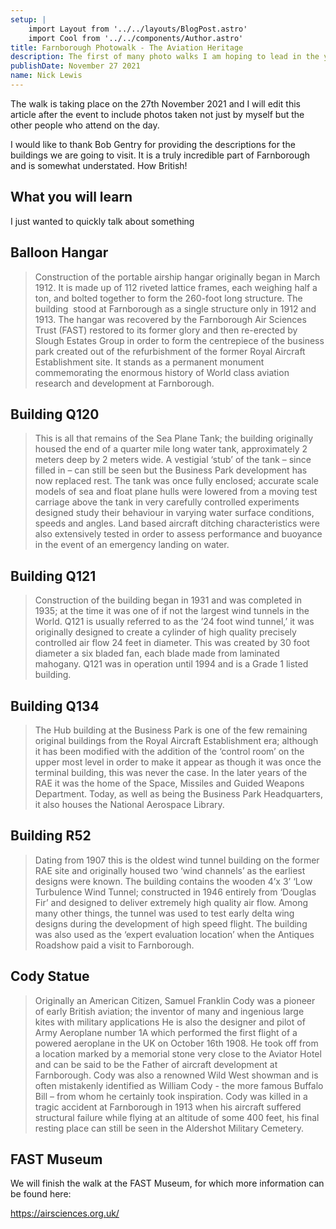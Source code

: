 ```yaml
---
setup: |
    import Layout from '../../layouts/BlogPost.astro'
    import Cool from '../../components/Author.astro'
title: Farnborough Photowalk - The Aviation Heritage
description: The first of many photo walks I am hoping to lead in the years to come will take place in Farnborough this weekend
publishDate: November 27 2021
name: Nick Lewis
---
```


The walk is taking place on the 27th November 2021 and I will edit this article after the event to include photos taken not just by myself but the other people who attend on the day. 

I would like to thank Bob Gentry for providing the descriptions for the buildings we are going to visit. It is a truly incredible part of Farnborough and is somewhat understated. How British!

## What you will learn

I just wanted to quickly talk about something
## Balloon Hangar

> Construction of the portable airship hangar originally began in March 1912. It is made up of 112 riveted lattice frames, each weighing half a ton, and bolted together to form the 260-foot long structure. The building  stood at Farnborough as a single structure only in 1912 and 1913. The hangar was recovered by  the Farnborough Air Sciences Trust (FAST) restored to its former glory and then re-erected by Slough Estates Group in order to form the centrepiece of the  business park created out of the refurbishment of the former Royal Aircraft Establishment site. It stands as a permanent monument commemorating the enormous history of World class aviation research and development at Farnborough.

## Building Q120

> This is all that remains of the Sea Plane Tank; the building originally housed the end of a quarter mile long water tank, approximately 2 meters deep by 2 meters wide. A vestigial ‘stub’ of the tank – since filled in – can still be seen but the Business Park development has now replaced rest. The tank was once fully enclosed; accurate scale models of sea and float plane hulls were lowered from a moving test carriage above the tank in very carefully controlled experiments designed study their behaviour in varying water surface conditions, speeds and angles. Land based aircraft ditching characteristics were also extensively tested in order to assess performance and buoyance in the event of an emergency landing on water.

## Building Q121

> Construction of the building began in 1931 and was completed in 1935; at the time it was one of if not the largest wind tunnels in the World. Q121 is usually referred to as the ’24 foot wind tunnel,’ it was originally designed to create a cylinder of high quality precisely controlled air flow 24 feet in diameter. This was created by 30 foot diameter a six bladed fan, each blade made from laminated mahogany. Q121 was in operation until 1994 and is a Grade 1 listed building.

 ## Building Q134

> The Hub building at the Business Park is one of the few remaining original buildings from the Royal Aircraft Establishment era; although it has been modified with the addition of the ‘control room’ on the upper most level in order to make it appear as though it was once the terminal building, this was never the case. In the later years of the RAE it was the home of the Space, Missiles and Guided Weapons Department. Today, as well as being the Business Park Headquarters, it also houses the National Aerospace Library.

## Building R52

> Dating from 1907 this is the oldest wind tunnel building on the former RAE site and originally housed two ‘wind channels’ as the earliest designs were known. The building contains the wooden 4’x 3’ ‘Low Turbulence Wind Tunnel; constructed in 1946 entirely from ‘Douglas Fir’ and designed to deliver extremely high quality air flow. Among many other things, the tunnel was used to test early delta wing designs during the development of high speed flight. The building was also used as the ‘expert evaluation location’ when the Antiques Roadshow paid a visit to Farnborough.

## Cody Statue

> Originally an American Citizen, Samuel Franklin Cody was a pioneer of early British aviation; the inventor of many and ingenious large kites with military applications He is also the designer and pilot of Army Aeroplane number 1A which performed the first flight of a powered aeroplane in the UK on October 16th 1908. He took off from a location marked by a memorial stone very close to the Aviator Hotel and can be said to be the Father of aircraft development at Farnborough. Cody was also a renowned Wild West showman and is often mistakenly identified as William Cody - the more famous Buffalo Bill – from whom he certainly took inspiration. Cody was killed in a tragic accident at Farnborough in 1913 when his aircraft suffered structural failure while flying at an altitude of some 400 feet, his final resting place can still be seen in the Aldershot Military Cemetery.

## FAST Museum
We will finish the walk at the FAST Museum, for which more information can be found here:

https://airsciences.org.uk/